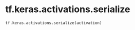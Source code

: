 <div itemscope itemtype="http://developers.google.com/ReferenceObject">
<meta itemprop="name" content="tf.keras.activations.serialize" />
<meta itemprop="path" content="Stable" />
</div>

# tf.keras.activations.serialize

``` python
tf.keras.activations.serialize(activation)
```

